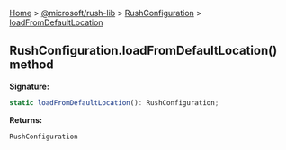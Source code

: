 [Home](./index) &gt; [@microsoft/rush-lib](./rush-lib.md) &gt; [RushConfiguration](./rush-lib.rushconfiguration.md) &gt; [loadFromDefaultLocation](./rush-lib.rushconfiguration.loadfromdefaultlocation.md)

## RushConfiguration.loadFromDefaultLocation() method

<b>Signature:</b>

```typescript
static loadFromDefaultLocation(): RushConfiguration;
```
<b>Returns:</b>

`RushConfiguration`

